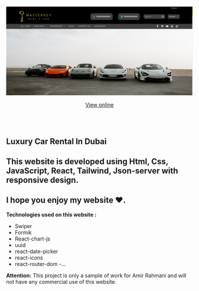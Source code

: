 ![image](https://github.com/amir-rahmanii/mkRentaCar/blob/main/public/images/screen/Screenshot%202024-06-23%20025803.png)

<p align="center">
  <a href="https://mk-front.liara.run">View online</a>
</p>

<br/><br/>
<h2>Luxury Car Rental In Dubai</h2>
<h2>This website is developed using Html, Css, JavaScript, React, Tailwind, Json-server with responsive design.</h2>
<h2>I hope you enjoy my website ❤️. </h2>

**Technologies used on this website :**

- Swiper
- Formik
- React-chart-js
- uuid
- react-date-picker
- react-icons
- react-router-dom
-...

**Attention:**
This project is only a sample of work for Amir Rahmani and will not have any commercial use of this website.
